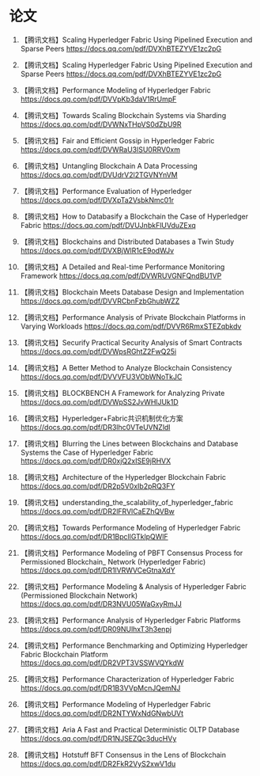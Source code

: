 # 论文

1. 【腾讯文档】Scaling Hyperledger Fabric Using Pipelined Execution and Sparse Peers
   https://docs.qq.com/pdf/DVXhBTEZYVE1zc2pG
2. 【腾讯文档】Scaling Hyperledger Fabric Using Pipelined Execution and Sparse Peers
   https://docs.qq.com/pdf/DVXhBTEZYVE1zc2pG
3. 【腾讯文档】Performance Modeling of Hyperledger Fabric
   https://docs.qq.com/pdf/DVVpKb3daV1RrUmpF
4. 【腾讯文档】Towards Scaling Blockchain Systems via Sharding
   https://docs.qq.com/pdf/DVWNxTHpVS0dZbU9R

5. 【腾讯文档】Fair and Efficient Gossip in Hyperledger Fabric
   https://docs.qq.com/pdf/DVWRaU3lSU0RRV0xm

6. 【腾讯文档】Untangling Blockchain A Data Processing
   https://docs.qq.com/pdf/DVUdrV2l2TGVNYnVM

7. 【腾讯文档】Performance Evaluation of Hyperledger
   https://docs.qq.com/pdf/DVXpTa2VsbkNmc01r

8. 【腾讯文档】How to Databasify a Blockchain the Case of Hyperledger Fabric
   https://docs.qq.com/pdf/DVUJnbkFlUVduZExq

9. 【腾讯文档】Blockchains and Distributed Databases a Twin Study
   https://docs.qq.com/pdf/DVXBjWlR1cE9odWJv

10. 【腾讯文档】A Detailed and Real-time Performance Monitoring Framework
    https://docs.qq.com/pdf/DVWRUVGNFQndBU1VP

11. 【腾讯文档】Blockchain Meets Database Design and Implementation
    https://docs.qq.com/pdf/DVVRCbnFzbGhubWZZ

12. 【腾讯文档】Performance Analysis of Private Blockchain Platforms in Varying Workloads
    https://docs.qq.com/pdf/DVVR6RmxSTEZqbkdv

13. 【腾讯文档】Securify Practical Security Analysis of Smart Contracts
    https://docs.qq.com/pdf/DVWpsRGhtZ2FwQ25i

14. 【腾讯文档】A Better Method to Analyze Blockchain Consistency
    https://docs.qq.com/pdf/DVVVFU3VObWNoTkJC

15. 【腾讯文档】BLOCKBENCH A Framework for Analyzing Private
    https://docs.qq.com/pdf/DVWpSS2JvWHlJUk1D

16. 【腾讯文档】Hyperledger+Fabric共识机制优化方案
    https://docs.qq.com/pdf/DR3lhc0VTeUVNZldl

17. 【腾讯文档】Blurring the Lines between Blockchains and Database Systems the Case of Hyperledger Fabric
    https://docs.qq.com/pdf/DR0xjQ2xISE9jRHVX

18. 【腾讯文档】Architecture of the Hyperledger Blockchain Fabric
    https://docs.qq.com/pdf/DR2p5V0xIb2pRQ3FY

19. 【腾讯文档】understanding_the_scalability_of_hyperledger_fabric
    https://docs.qq.com/pdf/DR2lFRVlCaEZhQVBw

20. 【腾讯文档】Towards Performance Modeling of Hyperledger Fabric
    https://docs.qq.com/pdf/DR1BpcllGTklpQWlF

21. 【腾讯文档】Performance Modeling of PBFT Consensus Process for Permissioned Blockchain_ Network (Hyperledger Fabric)
    https://docs.qq.com/pdf/DR1lVRWVCeGtnaXdY

22. 【腾讯文档】Performance Modeling & Analysis of Hyperledger Fabric (Permissioned Blockchain Network)
    https://docs.qq.com/pdf/DR3NVU05WaGxyRmJJ

23. 【腾讯文档】Performance Analysis of Hyperledger Fabric Platforms
    https://docs.qq.com/pdf/DR09NUlhxT3h3enpj

24. 【腾讯文档】Performance Benchmarking and Optimizing Hyperledger Fabric Blockchain Platform
    https://docs.qq.com/pdf/DR2VPT3VSSWVQYkdW

25. 【腾讯文档】Performance Characterization of Hyperledger Fabric
    https://docs.qq.com/pdf/DR1B3VVpMcnJQemNJ

26. 【腾讯文档】Performance Modeling of Hyperledger Fabric
    https://docs.qq.com/pdf/DR2NTYWxNdGNwbUVt

27. 【腾讯文档】Aria A Fast and Practical Deterministic OLTP Database
https://docs.qq.com/pdf/DR1NJSEZQc3ducHVy

28. 【腾讯文档】Hotstuff BFT Consensus in the Lens of Blockchain
https://docs.qq.com/pdf/DR2FkR2VyS2xwV1du
